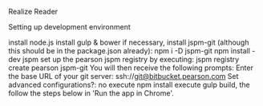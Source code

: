 Realize Reader

Setting up development environment

install node.js
install gulp & bower
if necessary, install jspm-git (although this should be in the package.json already):
npm i -D jspm-git
npm install -dev jspm
set up the pearson jspm registry by executing:
jspm registry create pearson jspm-git
You will then receive the following prompts:
Enter the base URL of your git server: ssh://git@bitbucket.pearson.com
Set advanced configurations?: no
execute npm install
execute gulp build, the follow the steps below in 'Run the app in Chrome'.